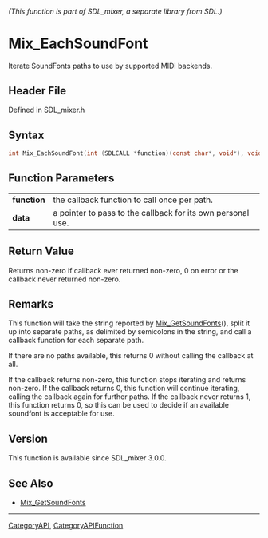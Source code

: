 ###### (This function is part of SDL_mixer, a separate library from SDL.)
# Mix_EachSoundFont

Iterate SoundFonts paths to use by supported MIDI backends.

## Header File

Defined in SDL_mixer.h

## Syntax

```c
int Mix_EachSoundFont(int (SDLCALL *function)(const char*, void*), void *data);

```

## Function Parameters

|                  |                                                             |
| ---------------- | ----------------------------------------------------------- |
| **function**     | the callback function to call once per path.                |
| **data**         | a pointer to pass to the callback for its own personal use. |

## Return Value

Returns non-zero if callback ever returned non-zero, 0 on error or the
callback never returned non-zero.

## Remarks

This function will take the string reported by
[Mix_GetSoundFonts](Mix_GetSoundFonts)(), split it up into separate paths,
as delimited by semicolons in the string, and call a callback function for
each separate path.

If there are no paths available, this returns 0 without calling the
callback at all.

If the callback returns non-zero, this function stops iterating and returns
non-zero. If the callback returns 0, this function will continue iterating,
calling the callback again for further paths. If the callback never returns
1, this function returns 0, so this can be used to decide if an available
soundfont is acceptable for use.

## Version

This function is available since SDL_mixer 3.0.0.

## See Also

- [Mix_GetSoundFonts](Mix_GetSoundFonts)

----
[CategoryAPI](CategoryAPI), [CategoryAPIFunction](CategoryAPIFunction)

